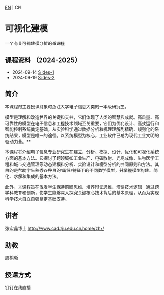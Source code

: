 [EN](https://github.com/hongxin/vizmodeling/blob/main/README.md) | CN

# 可视化建模
一个有关可视建模分析的微课程

## 课程资料 （2024-2025）
- 2024-09-14 [Slides-1](https://github.com/hongxin/vizmodeling/blob/main/2024/vizmodeling-1.pdf)
- 2024-09-19 [Slides-2](https://github.com/hongxin/vizmodeling/blob/main/2024/vizmodeling-2.pdf)

## 简介
本课程的主要授课对象时浙江大学电子信息大类的一年级研究生。

模型是理解和改造世界的关键和支柱，它们体现了人类的智慧和成就。高质量、高可靠性的模型在电子信息和工程技术领域至关重要，它们为优化设计、高效运行和智能控制系统奠定基础。从实验科学通过数据分析和机理理解到精确、规则化的系统结果，模型是唯一的途径。以系统模型为核心，工业软件已成为现代工业文明的驱动力量。**

本课程将介绍电子信息专业研究生在建立、分析、模拟、设计、优化和可视化系统方面的基本方法。它探讨了跨领域如工业生产、电磁散射、光电成像、生物医学工程和城市交通管理等动态建模和分析、实验设计和模型分析的共同原则和方法。其目的是帮助学生熟悉各种目的/属性/特征下的不同数学模型，并掌握模型构建、简化、求解和集成的基本方法。

此外，本课程旨在激发学生保持前瞻思维、培养辩证思维、澄清技术逻辑，通过跨学科教育和创新，使学生能够深入探究关键核心技术背后的基本原理，从而为实现科学技术自立自强奠定基础支持。

## 讲者
张宏鑫博士 http://www.cad.zju.edu.cn/home/zhx/

## 助教
周榆晰  

## 授课方式
钉钉在线直播
